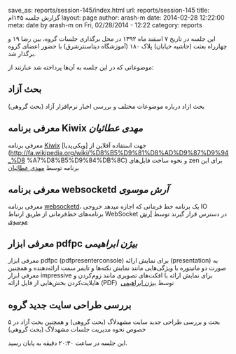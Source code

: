 save_as: reports/session-145/index.html
url: reports/session-145
title: گزارش جلسه ۱۴۵ام
layout: page
author: arash-m
date: 2014-02-28 12:22:00
meta: date by arash-m on Fri, 02/28/2014 - 12:22
category: reports

این جلسه در تاریخ ۷ اسفند ماه ۱۳۹۲ در محل برگذاری جلسات گروه، بین رضا ۱۹ و
چهارراه بعثت (حاشیه خیابان) پلاک ۱۸۰ (آموزشگاه دیتاسنترشرق) با حضور اعضای گروه
برگذار شد.


<!--more-->



موضوعاتی که در این جلسه به آن‌ها پرداخته شد عبارتند از:

## بحث آزاد
بحث ازاد درباره موضوعات مختلف و بررسی اخبار نرم‌افزار آزاد (بحث گروهی)

## معرفی برنامه Kiwix *مهدی عطائیان*
معرفی برنامه [Kiwix](http://www.kiwix.org/wiki/Main_Page) جهت استفاده آفلاین
از [ویکی‌پدیا](http://fa.wikipedia.org/wiki/%D8%B5%D9%81%D8%AD%D9%87%D9%94_%D8
%A7%D8%B5%D9%84%DB%8C) و نحوه ساخت فایل‌های zen برای این برنامه توسط [مهدی
عطائیان](https://twitter.com/kalpase)

## معرفی برنامه websocketd *آرش موسوی*
معرفی برنامه [websocketd](https://github.com/joewalnes/websocketd/)، یک
برنامه خط فرمانی که اجازه میدهد خروجی IO برنامه‌های خط‌فرمانی از طریق ارتباط
WebSocket در دسترس قرار گیرند توسط [آرش موسوی](http://routes.ir)

## معرفی ابزار pdfpc *بیژن ابراهیمی*
معرفی ابزار ‪pdfpc (pdfpresenterconsole)‬ برای نمایش ارائه (presentation) به
صورت دو مانیتوره با ویژگی‌هایی مانند نمایش نکته‌ها و تایمر سمت ارائه‌دهنده و
همچنین معرفی ابزار impressive برای نمایش ارائه با افکت‌های تصویری مانند
زوم‌کردن و هایلایت‌کردن بخش‌هایی از فایل ارائه (PDF)  توسط [بیژن
ابراهیمی](http://routinesexcluded.tk/)

## بررسی طراحی سایت جدید گروه
۵ بحث و بررسی طراحی جدید سایت مشهدلاگ (بحث گروهی) و همچنین بحث آزاد در خصوص نحوه مدیریت جلسات مشهدلاگ (بحث گروهی)

این جلسه در ساعت ۲۰:۳۰ دقیقه به پایان رسید.
